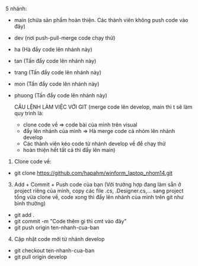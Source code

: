 5 nhánh: 
- main (chứa sản phẩm hoàn thiện. Các thành viên không push code vào đây)
- dev (nơi push-pull-merge code chạy thử)
- ha (Hà đẩy code lên nhánh này)
- tan (Tấn đẩy code lên nhánh này)
- trang (Tấn đẩy code lên nhánh này)
- mon (Tấn đẩy code lên nhánh này)
- phuong (Tấn đẩy code lên nhánh này)

  CÂU LỆNH LÀM VIỆC VỚI GIT
  (merge code lên develop, main thì t sẽ làm
  quy trình là:
  - clone code về => code bài của mình trên visual
  - đẩy lên nhánh của mình => Hà merge code cả nhóm lên nhánh develop
  - Các thành viên kéo code từ nhánh develop về để chạy thử
  - hoàn thiện hết tất cả thì đẩy lên main)
1. Clone code về:
- git clone https://github.com/hapahm/winform_laptop_nhom14.git
3. Add + Commit + Push code của bạn
   (Với trường hợp đang làm sẵn ở project riêng của mình,
   copy các file .cs, .Designer.cs,... sang project tổng vừa clone về,
   code xong thì đẩy lên nhánh của mình trên git như bình thường)
  - git add .
  - git commit -m "Code thêm gì thì cmt vào đây"
  - git push origin ten-nhanh-cua-ban
4. Cập nhật code mới từ nhánh develop
  - git checkout ten-nhanh-cua-ban
  - git pull origin develop

